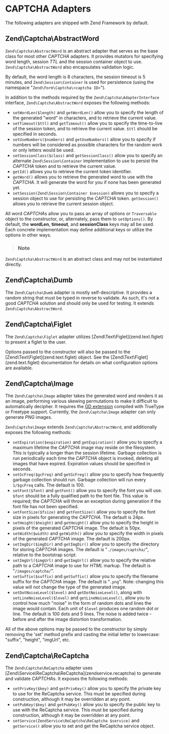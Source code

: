 # CAPTCHA Adapters

The following adapters are shipped with Zend Framework by default.

## Zend\\Captcha\\AbstractWord

`Zend\Captcha\AbstractWord` is an abstract adapter that serves as the base class for most other
*CAPTCHA* adapters. It provides mutators for specifying word length, session *TTL* and the session
container object to use. `Zend\Captcha\AbstractWord` also encapsulates validation logic.

By default, the word length is 8 characters, the session timeout is 5 minutes, and
`Zend\Session\Container` is used for persistence (using the namespace "`Zend\Form\Captcha\<captcha
ID>`").

In addition to the methods required by the `Zend\Captcha\AdapterInterface` interface,
`Zend\Captcha\AbstractWord` exposes the following methods:

* `setWordLen($length)` and `getWordLen()` allow you to specify the length of the generated "word"
in characters, and to retrieve the current value.
* `setTimeout($ttl)` and `getTimeout()` allow you to specify the time-to-live of the session token,
and to retrieve the current value. `$ttl` should be specified in seconds.
* `setUseNumbers($numbers)` and `getUseNumbers()` allow you to specify if numbers will be considered
as possible characters for the random work or only letters would be used.
* `setSessionClass($class)` and `getSessionClass()` allow you to specify an alternate
`Zend\Session\Container` implementation to use to persist the *CAPTCHA* token and to retrieve the
current value.
* `getId()` allows you to retrieve the current token identifier.
* `getWord()` allows you to retrieve the generated word to use with the *CAPTCHA*. It will generate
the word for you if none has been generated yet.
* `setSession(Zend\Session\Container $session)` allows you to specify a session object to use for
persisting the *CAPTCHA* token. `getSession()` allows you to retrieve the current session object.

All word *CAPTCHA*s allow you to pass an array of options or `Traversable` object to the
constructor, or, alternately, pass them to `setOptions()`. By default, the **wordLen**, **timeout**,
and **sessionClass** keys may all be used. Each concrete implementation may define additional keys
or utilize the options in other ways.

> ### Note
`Zend\Captcha\AbstractWord` is an abstract class and may not be instantiated directly.

## Zend\\Captcha\\Dumb

The `Zend\Captcha\Dumb` adapter is mostly self-descriptive. It provides a random string that must be
typed in reverse to validate. As such, it's not a good *CAPTCHA* solution and should only be used
for testing. It extends `Zend\Captcha\AbstractWord`.

## Zend\\Captcha\\Figlet

The `Zend\Captcha\Figlet` adapter utilizes \[Zend\\Text\\Figlet\](zend.text.figlet) to present a
figlet to the user.

Options passed to the constructor will also be passed to the
\[Zend\\Text\\Figlet\](zend.text.figlet) object. See the \[Zend\\Text\\Figlet\](zend.text.figlet)
documentation for details on what configuration options are available.

## Zend\\Captcha\\Image

The `Zend\Captcha\Image` adapter takes the generated word and renders it as an image, performing
various skewing permutations to make it difficult to automatically decipher. It requires the [GD
extension](http://php.net/gd) compiled with TrueType or Freetype support. Currently, the
`Zend\Captcha\Image` adapter can only generate *PNG* images.

`Zend\Captcha\Image` extends `Zend\Captcha\AbstractWord`, and additionally exposes the following
methods:

* `setExpiration($expiration)` and `getExpiration()` allow you to specify a maximum lifetime the
*CAPTCHA* image may reside on the filesystem. This is typically a longer than the session lifetime.
Garbage collection is run periodically each time the *CAPTCHA* object is invoked, deleting all
images that have expired. Expiration values should be specified in seconds.
* `setGcFreq($gcFreq)` and `getGcFreg()` allow you to specify how frequently garbage collection
should run. Garbage collection will run every `1/$gcFreq` calls. The default is 100.
* `setFont($font)` and `getFont()` allow you to specify the font you will use. `$font` should be a
fully qualified path to the font file. This value is required; the *CAPTCHA* will throw an exception
during generation if the font file has not been specified.
* `setFontSize($fsize)` and `getFontSize()` allow you to specify the font size in pixels for
generating the *CAPTCHA*. The default is 24px.
* `setHeight($height)` and `getHeight()` allow you to specify the height in pixels of the generated
*CAPTCHA* image. The default is 50px.
* `setWidth($width)` and `getWidth()` allow you to specify the width in pixels of the generated
*CAPTCHA* image. The default is 200px.
* `setImgDir($imgDir)` and `getImgDir()` allow you to specify the directory for storing *CAPTCHA*
images. The default is "`./images/captcha/`", relative to the bootstrap script.
* `setImgUrl($imgUrl)` and `getImgUrl()` allow you to specify the relative path to a *CAPTCHA* image
to use for *HTML* markup. The default is "`/images/captcha/`".
* `setSuffix($suffix)` and `getSuffix()` allow you to specify the filename suffix for the *CAPTCHA*
image. The default is "`.png`". Note: changing this value will not change the type of the generated
image.
* `setDotNoiseLevel($level)` and `getDotNoiseLevel()`, along with `setLineNoiseLevel($level)` and
`getLineNoiseLevel()`, allow you to control how much "noise" in the form of random dots and lines
the image would contain. Each unit of `$level` produces one random dot or line. The default is 100
dots and 5 lines. The noise is added twice - before and after the image distortion transformation.

All of the above options may be passed to the constructor by simply removing the 'set' method prefix
and casting the initial letter to lowercase: "suffix", "height", "imgUrl", etc.

## Zend\\Captcha\\ReCaptcha

The `Zend\Captcha\ReCaptcha` adapter uses
\[Zend\\Service\\ReCaptcha\\ReCaptcha\](zendservice.recaptcha) to generate and validate *CAPTCHA*s.
It exposes the following methods:

* `setPrivKey($key)` and `getPrivKey()` allow you to specify the private key to use for the
ReCaptcha service. This must be specified during construction, although it may be overridden at any
point.
* `setPubKey($key)` and `getPubKey()` allow you to specify the public key to use with the ReCaptcha
service. This must be specified during construction, although it may be overridden at any point.
* `setService(ZendService\ReCaptcha\ReCaptcha $service)` and `getService()` allow you to set and get
the ReCaptcha service object.

